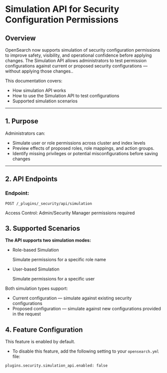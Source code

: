 # Simulation API for Security Configuration Permissions

## Overview

OpenSearch now supports simulation of security configuration permissions to improve safety, visibility, and operational confidence before applying changes. 
The Simulation API allows administrators to test permission configurations against current or proposed security configurations — without applying those changes..

This documentation covers:

- How simulation API works
- How to use the Simulation API to test configurations
- Supported simulation scenarios

---

## 1. Purpose

Administrators can:
- Simulate user or role permissions across cluster and index levels
- Preview effects of proposed roles, role mappings, and action groups.
- Identify missing privileges or potential misconfigurations before saving changes


---

## 2. API Endpoints

### Endpoint:
```
POST /_plugins/_security/api/simulation
```

Access Control: Admin/Security Manager permissions required


## 3. Supported Scenarios
**The API supports two simulation modes:**
- Role-based Simulation

  Simulate permissions for a specific role name 
- User-based Simulation

  Simulate permissions for a specific user

Both simulation types support:

- Current configuration — simulate against existing security configurations
- Proposed configuration — simulate against new configurations provided in the request


## 4. Feature Configuration
This feature is enabled by default.

- To disable this feature, add the following setting to your `opensearch.yml` file:
```
plugins.security.simulation_api.enabled: false
```
